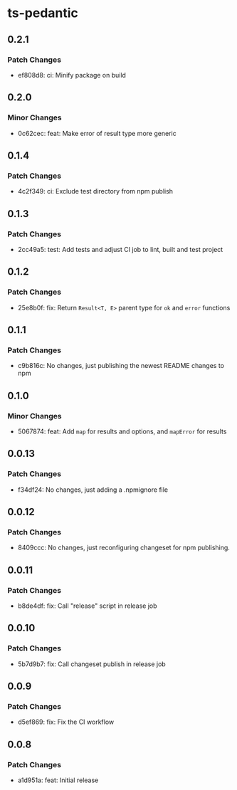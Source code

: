 # ts-pedantic

## 0.2.1

### Patch Changes

- ef808d8: ci: Minify package on build

## 0.2.0

### Minor Changes

- 0c62cec: feat: Make error of result type more generic

## 0.1.4

### Patch Changes

- 4c2f349: ci: Exclude test directory from npm publish

## 0.1.3

### Patch Changes

- 2cc49a5: test: Add tests and adjust CI job to lint, built and test project

## 0.1.2

### Patch Changes

- 25e8b0f: fix: Return `Result<T, E>` parent type for `ok` and `error` functions

## 0.1.1

### Patch Changes

- c9b816c: No changes, just publishing the newest README changes to npm

## 0.1.0

### Minor Changes

- 5067874: feat: Add `map` for results and options, and `mapError` for results

## 0.0.13

### Patch Changes

- f34df24: No changes, just adding a .npmignore file

## 0.0.12

### Patch Changes

- 8409ccc: No changes, just reconfiguring changeset for npm publishing.

## 0.0.11

### Patch Changes

- b8de4df: fix: Call "release" script in release job

## 0.0.10

### Patch Changes

- 5b7d9b7: fix: Call changeset publish in release job

## 0.0.9

### Patch Changes

- d5ef869: fix: Fix the CI workflow

## 0.0.8

### Patch Changes

- a1d951a: feat: Initial release
